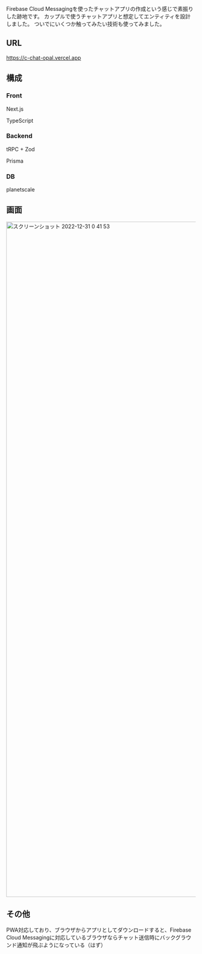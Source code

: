 Firebase Cloud Messagingを使ったチャットアプリの作成という感じで素振りした跡地です。
カップルで使うチャットアプリと想定してエンティティを設計しました。
ついでにいくつか触ってみたい技術も使ってみました。

## URL
https://c-chat-opal.vercel.app

## 構成
### Front

Next.js

TypeScript

### Backend

tRPC + Zod

Prisma

### DB
planetscale

## 画面

<img width="1794" alt="スクリーンショット 2022-12-31 0 41 53" src="https://user-images.githubusercontent.com/36734151/210087795-9ab2b67f-4ce8-478e-a541-34211b113666.png">

## その他
PWA対応しており、ブラウザからアプリとしてダウンロードすると、Firebase Cloud Messagingに対応しているブラウザならチャット送信時にバックグラウンド通知が飛ぶようになっている（はず）
